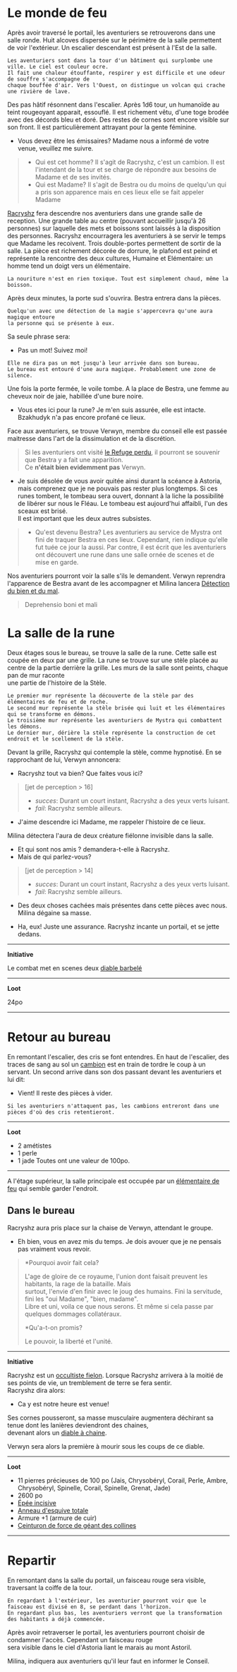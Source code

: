 # Le monde de feu

Après avoir traversé le portail, les aventuriers se retrouverons dans une salle ronde. Huit alcoves
dispersée sur le périmètre de la salle permettent de voir l'extérieur. Un escalier descendant est
présent à l'Est de la salle.
```
Les aventuriers sont dans la tour d'un bâtiment qui surplombe une ville. Le ciel est couleur ocre.
Il fait une chaleur étouffante, respirer y est difficile et une odeur de souffre s'accompagne de
chaque bouffée d'air. Vers l'Ouest, on distingue un volcan qui crache une rivière de lave.
```
Des pas hâtif résonnent dans l'escalier. Après 1d6 tour, un humanoïde au teint rougeoyant apparait,
essouflé. Il est richement vêtu, d'une toge brodée avec des décords bleu et doré. Des restes de cornes
sont encore visible sur son front. Il est particulièrement attrayant pour la gente féminine.

- Vous devez être les émissaires? Madame nous a informé de votre venue, veuillez me suivre.


> * Qui est cet homme?
> Il s'agit de Racryshz, c'est un cambion. Il est l'intendant de la tour et se charge de répondre aux
> besoins de Madame et de ses invités.
> * Qui est Madame?
> Il s'agit de Bestra ou du moins de quelqu'un qui a pris son apparence mais en ces
> lieux elle se fait appeler Madame


[Racryshz](../4-Personnages/Racryshz.md) fera descendre nos aventuriers dans une grande salle de reception. Une grande table au centre
(pouvant accueillir jusqu'à 26 personnes) sur laquelle des mets et boissons sont laissés à la disposition des personnes. Racryshz encourragera
les aventuriers à se servir le temps que Madame les recoivent. Trois double-portes permettent de sortir de
la salle. La pièce est richement décorée de dorrure, le plafond est peind et représente la rencontre des deux
cultures, Humaine et Elémentaire: un homme tend un doigt vers un élémentaire.
```
La nouriture n'est en rien toxique. Tout est simplement chaud, même la boisson.
```

Après deux minutes, la porte sud s'ouvrira. Bestra entrera dans la pièces.

```
Quelqu'un avec une détection de la magie s'appercevra qu'une aura magique entoure
la personne qui se présente à eux.
```

Sa seule phrase sera:
- Pas un mot! Suivez moi!

```
Elle ne dira pas un mot jusqu'à leur arrivée dans son bureau.
Le bureau est entouré d'une aura magique. Probablement une zone de silence.
```

Une fois la porte fermée, le voile tombe. A la place de Bestra, une femme au cheveux noir de jaie, habillée
d'une bure noire.

- Vous etes ici pour la rune? Je m'en suis assurée, elle est intacte. Bzakhudyk n'a pas encore profané ce lieux.

Face aux aventuriers, se trouve Verwyn, membre du conseil elle est passée maitresse dans l'art de la dissimulation et
de la discrétion.

> Si les aventuriers ont visité  [le Refuge perdu](Refuge_perdu.md), il pourront se souvenir que Bestra y a fait une apparition.  
> Ce **n'était bien evidemment pas** Verwyn.

- Je suis désolée de vous avoir quitée ainsi durant la scéance à Astoria, mais comprenez que
je ne pouvais pas rester plus longtemps. Si ces runes tombent, le tombeau sera ouvert, donnant à la liche
la possibilité de libérer sur nous le Fléau. Le tombeau est aujourd'hui affaibli, l'un des sceaux est brisé.  
Il est important que les deux autres subsistes.


> * Qu'est devenu Bestra?
> Les aventuriers au service de Mystra ont fini de traquer Bestra en ces lieux. Cependant, rien indique qu'elle fut tuée ce
> jour la aussi. Par contre, il est écrit que les aventuriers ont découvert une rune dans une salle ornée de scenes et
> de mise en garde.


Nos aventuriers pourront voir la salle s'ils le demandent. Verwyn reprendra l'apparence de Bestra avant de les accompagner
et Milina lancera [Détection du bien et du mal](https://www.aidedd.org/dnd/sorts.php?vf=detection-du-mal-et-du-bien).
> Deprehensio boni et mali

# La salle de la rune

Deux étages sous le bureau, se trouve la salle de la rune. Cette salle est coupée en deux par une grille. La rune se trouve 
sur une stèle placée au centre de la partie derrière la grille. Les murs de la salle sont peints, chaque pan de mur raconte  
une partie de l'histoire de la Stèle.

```
Le premier mur représente la découverte de la stèle par des élémentaires de feu et de roche.
Le second mur représente la stèle brisée qui luit et les élémentaires qui se transforme en démons.
Le troisième mur représente les aventuriers de Mystra qui combattent les démons.
Le dernier mur, dérière la stèle représente la construction de cet endroit et le scellement de la stèle.
```

Devant la grille, Racryshz qui contemple la stèle, comme hypnotisé. En se rapprochant de lui, Verwyn annoncera:
- Racryshz tout va bien? Que faites vous ici?

> [jet de perception &gt; 16]
> - *succes*: Durant un court instant, Racryshz a des yeux verts luisant.
> - *fail*: Racryshz semble ailleurs.

- J'aime descendre ici Madame, me rappeler l'histoire de ce lieux.

Milina détectera l'aura de deux créature fiélonne invisible dans la salle.
- Et qui sont nos amis ? demandera-t-elle à Racryshz.
- Mais de qui parlez-vous?


> [jet de perception &gt; 14]
> - *succes*: Durant un court instant, Racryshz a des yeux verts luisant.
> - *fail*: Racryshz semble ailleurs.


- Des deux choses cachées mais présentes dans cette pièces avec nous.
Milina dégaine sa masse.

- Ha, eux! Juste une assurance.
Racryshz incante un portail, et se jette dedans.

---
**Initiative**

Le combat met en scenes deux [diable barbelé](https://www.aidedd.org/dnd/monstres.php?vf=diable-barbele)

---
**Loot**

24po

---

# Retour au bureau

En remontant l'escalier, des cris se font entendres. En haut de l'escalier, des traces de sang au sol
un [cambion](https://www.aidedd.org/dnd/monstres.php?vf=cambion) est en train de tordre le coup à un servant.
Un second arrive dans son dos passant devant les aventuriers et lui dit:
- Vient! Il reste des pièces à vider.

```
Si les aventuriers n'attaquent pas, les cambions entreront dans une pièces d'où des cris retentieront.
```

---
**Loot**

* 2 amétistes
* 1 perle
* 1 jade
Toutes ont une valeur de 100po.
---

A l'étage supérieur, la salle principale est occupée par un [élémentaire de feu](https://www.aidedd.org/dnd/monstres.php?vf=elementaire-du-feu) qui semble garder l'endroit.
 
## Dans le bureau

Racryshz aura pris place sur la chaise de Verwyn, attendant le groupe.
- Eh bien, vous en avez mis du temps. Je dois avouer que je ne pensais pas vraiment vous revoir.

> *Pourquoi avoir fait cela?
>
> L'age de gloire de ce royaume, l'union dont faisait preuvent les habitants, la rage de la bataille. Mais  
> surtout, l'envie d'en finir avec le joug des humains. Fini la servitude, fini les "oui Madame", "bien, madame".  
> Libre et uni, voila ce que nous serons. Et même si cela passe par quelques dommages collatéraux.
>
> *Qu'a-t-on promis?
>
> Le pouvoir, la liberté et l'unité.


---
**Initiative**

Racryshz est un [occultiste fielon](https://www.aidedd.org/dnd/monstres.php?vf=occultiste-de-fielon-5.5).
Lorsque Racryshz arrivera à la moitié de ses points de vie, un tremblement de terre se fera sentir.  
Racryshz dira alors: 
- Ca y est notre heure est venue!

Ses cornes pousseront, sa masse musculaire augmentera déchirant sa tenue dont les lanières deviendront des chaines,  
devenant alors un [diable à chaine](https://www.aidedd.org/dnd/monstres.php?vf=diable-a-chaines).

Verwyn sera alors la première à mourir sous les coups de ce diable.

---
**Loot**

* 11 pierres précieuses de 100 po (Jais, Chrysobéryl, Corail, Perle, Ambre, Chrysobéryl, Spinelle, Corail, Spinelle, Grenat, Jade)
* 2600 po
* [Épée incisive](https://www.aidedd.org/dnd/om.php?vf=epee-incisive)
* [Anneau d'esquive totale](https://www.aidedd.org/dnd/om.php?vf=anneau-d-esquive-totale)
* Armure +1 (armure de cuir)
* [Ceinturon de force de géant des collines](https://www.aidedd.org/dnd/om.php?vf=ceinturon-de-force-de-geant)
---

# Repartir

En remontant dans la salle du portail, un faisceau rouge sera visible, traversant la coiffe de la tour. 
```
En regardant à l'extérieur, les aventurier pourront voir que le faisceau est divisé en 8, se perdant dans l'horizon.  
En regardant plus bas, les aventuriers verront que la transformation des habitants a déjà commencée.
```

Après avoir retraverser le portail, les aventuriers pourront choisir de condamner l'accès. Cependant un faisceau rouge  
sera visible dans le ciel d'Astoria liant le marais au mont Astoril.

Milina, indiquera aux aventuriers qu'il leur faut en informer le Conseil.
